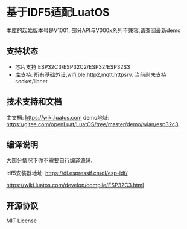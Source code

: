 # 基于IDF5适配LuatOS

本库的起始版本号是V1001, 部分API与V000x系列不兼容,请查阅最新demo

## 支持状态

* 芯片支持 ESP32C3/ESP32C2/ESP32/ESP32S3
* 库支持: 所有基础外设,wifi,ble,http2,mqtt,httpsrv. 当前尚未支持socket/libnet

## 技术支持和文档

主文档: https://wiki.luatos.com
demo地址: https://gitee.com/openLuat/LuatOS/tree/master/demo/wlan/esp32c3

## 编译说明

大部分情况下你不需要自行编译源码.

idf5安装器地址: https://dl.espressif.cn/dl/esp-idf/

https://wiki.luatos.com/develop/compile/ESP32C3.html


## 开源协议

MIT License
